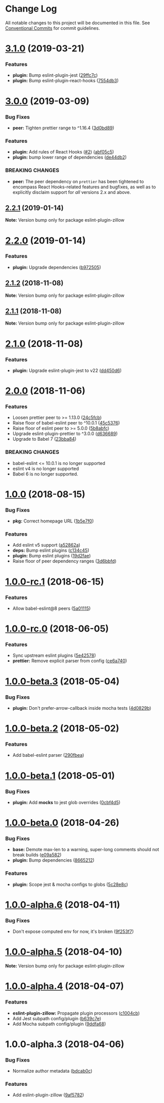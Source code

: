 # Change Log

All notable changes to this project will be documented in this file.
See [Conventional Commits](https://conventionalcommits.org) for commit guidelines.

# [3.1.0](https://github.com/zillow/javascript/compare/eslint-plugin-zillow@3.0.0...eslint-plugin-zillow@3.1.0) (2019-03-21)


### Features

* **plugin:** Bump eslint-plugin-jest ([29ffc7c](https://github.com/zillow/javascript/commit/29ffc7c))
* **plugin:** Bump eslint-plugin-react-hooks ([7554db3](https://github.com/zillow/javascript/commit/7554db3))





# [3.0.0](https://github.com/zillow/javascript/compare/eslint-plugin-zillow@2.2.1...eslint-plugin-zillow@3.0.0) (2019-03-09)


### Bug Fixes

* **peer:** Tighten prettier range to ^1.16.4 ([3d0bd89](https://github.com/zillow/javascript/commit/3d0bd89))


### Features

* **plugin:** Add rules of React Hooks ([#2](https://github.com/zillow/javascript/issues/2)) ([abf05c5](https://github.com/zillow/javascript/commit/abf05c5))
* **plugin:** bump lower range of dependencies ([de44db2](https://github.com/zillow/javascript/commit/de44db2))


### BREAKING CHANGES

* **peer:** The peer dependency on `prettier` has been tightened to encompass React Hooks-related features and bugfixes, as well as to explicitly disclaim support for _all_ versions 2.x and above.





## [2.2.1](https://github.com/zillow/javascript/compare/eslint-plugin-zillow@2.2.0...eslint-plugin-zillow@2.2.1) (2019-01-14)

**Note:** Version bump only for package eslint-plugin-zillow





# [2.2.0](https://github.com/zillow/javascript/compare/eslint-plugin-zillow@2.1.2...eslint-plugin-zillow@2.2.0) (2019-01-14)


### Features

* **plugin:** Upgrade dependencies ([b972505](https://github.com/zillow/javascript/commit/b972505))





## [2.1.2](https://github.com/zillow/javascript/compare/eslint-plugin-zillow@2.1.1...eslint-plugin-zillow@2.1.2) (2018-11-08)

**Note:** Version bump only for package eslint-plugin-zillow





## [2.1.1](https://github.com/zillow/javascript/compare/eslint-plugin-zillow@2.1.0...eslint-plugin-zillow@2.1.1) (2018-11-08)

**Note:** Version bump only for package eslint-plugin-zillow





# [2.1.0](https://github.com/zillow/javascript/compare/eslint-plugin-zillow@2.0.0...eslint-plugin-zillow@2.1.0) (2018-11-08)


### Features

* **plugin:** Upgrade eslint-plugin-jest to v22 ([dd450d6](https://github.com/zillow/javascript/commit/dd450d6))





# [2.0.0](https://github.com/zillow/javascript/compare/eslint-plugin-zillow@1.0.0...eslint-plugin-zillow@2.0.0) (2018-11-06)


### Features

* Loosen prettier peer to >= 1.13.0 ([24c5fcb](https://github.com/zillow/javascript/commit/24c5fcb))
* Raise floor of babel-eslint peer to ^10.0.1 ([45c5376](https://github.com/zillow/javascript/commit/45c5376))
* Raise floor of eslint peer to >= 5.0.0 ([5b8abfc](https://github.com/zillow/javascript/commit/5b8abfc))
* Upgrade eslint-plugin-prettier to ^3.0.0 ([d636689](https://github.com/zillow/javascript/commit/d636689))
* Upgrade to Babel 7 ([23bba84](https://github.com/zillow/javascript/commit/23bba84))


### BREAKING CHANGES

* babel-eslint <= 10.0.1 is no longer supported
* eslint v4 is no longer supported
* Babel 6 is no longer supported.





<a name="1.0.0"></a>
# [1.0.0](https://github.com/zillow/javascript/compare/eslint-plugin-zillow@1.0.0-rc.1...eslint-plugin-zillow@1.0.0) (2018-08-15)


### Bug Fixes

* **pkg:** Correct homepage URL ([1b5e7f0](https://github.com/zillow/javascript/commit/1b5e7f0))


### Features

* Add eslint v5 support ([a52862a](https://github.com/zillow/javascript/commit/a52862a))
* **deps:** Bump eslint plugins ([c134c45](https://github.com/zillow/javascript/commit/c134c45))
* **plugin:** Bump eslint plugins ([19d2fae](https://github.com/zillow/javascript/commit/19d2fae))
* Raise floor of peer dependency ranges ([3d6bbfd](https://github.com/zillow/javascript/commit/3d6bbfd))





<a name="1.0.0-rc.1"></a>
# [1.0.0-rc.1](https://github.com/zillow/javascript/compare/eslint-plugin-zillow@1.0.0-rc.0...eslint-plugin-zillow@1.0.0-rc.1) (2018-06-15)


### Features

* Allow babel-eslint@8 peers ([5a01115](https://github.com/zillow/javascript/commit/5a01115))





<a name="1.0.0-rc.0"></a>
# [1.0.0-rc.0](https://github.com/zillow/javascript/compare/eslint-plugin-zillow@1.0.0-beta.3...eslint-plugin-zillow@1.0.0-rc.0) (2018-06-05)


### Features

* Sync upstream eslint plugins ([5e42578](https://github.com/zillow/javascript/commit/5e42578))
* **prettier:** Remove explicit parser from config ([ce6a740](https://github.com/zillow/javascript/commit/ce6a740))





<a name="1.0.0-beta.3"></a>
# [1.0.0-beta.3](https://github.com/zillow/javascript/compare/eslint-plugin-zillow@1.0.0-beta.2...eslint-plugin-zillow@1.0.0-beta.3) (2018-05-04)


### Bug Fixes

* **plugin:** Don't prefer-arrow-callback inside mocha tests ([4d0829b](https://github.com/zillow/javascript/commit/4d0829b))





<a name="1.0.0-beta.2"></a>
# [1.0.0-beta.2](https://github.com/zillow/javascript/compare/eslint-plugin-zillow@1.0.0-beta.1...eslint-plugin-zillow@1.0.0-beta.2) (2018-05-02)


### Features

* Add babel-eslint parser ([290fbea](https://github.com/zillow/javascript/commit/290fbea))





<a name="1.0.0-beta.1"></a>
# [1.0.0-beta.1](https://github.com/zillow/javascript/compare/eslint-plugin-zillow@1.0.0-beta.0...eslint-plugin-zillow@1.0.0-beta.1) (2018-05-01)


### Bug Fixes

* **plugin:** Add __mocks__ to jest glob overrides ([0cbf4d5](https://github.com/zillow/javascript/commit/0cbf4d5))





<a name="1.0.0-beta.0"></a>
# [1.0.0-beta.0](https://github.com/zillow/javascript/compare/eslint-plugin-zillow@1.0.0-alpha.6...eslint-plugin-zillow@1.0.0-beta.0) (2018-04-26)


### Bug Fixes

* **base:** Demote max-len to a warning, super-long comments should not break builds ([e09a582](https://github.com/zillow/javascript/commit/e09a582))
* **plugin:** Bump dependencies ([8665212](https://github.com/zillow/javascript/commit/8665212))


### Features

* **plugin:** Scope jest & mocha configs to globs ([5c28e8c](https://github.com/zillow/javascript/commit/5c28e8c))





<a name="1.0.0-alpha.6"></a>
# [1.0.0-alpha.6](https://github.com/zillow/javascript/compare/eslint-plugin-zillow@1.0.0-alpha.5...eslint-plugin-zillow@1.0.0-alpha.6) (2018-04-11)


### Bug Fixes

* Don't expose computed env for now, it's broken ([9f253f7](https://github.com/zillow/javascript/commit/9f253f7))





<a name="1.0.0-alpha.5"></a>
# [1.0.0-alpha.5](https://github.com/zillow/javascript/compare/eslint-plugin-zillow@1.0.0-alpha.4...eslint-plugin-zillow@1.0.0-alpha.5) (2018-04-10)

**Note:** Version bump only for package eslint-plugin-zillow





<a name="1.0.0-alpha.4"></a>
# [1.0.0-alpha.4](https://github.com/zillow/javascript/compare/eslint-plugin-zillow@1.0.0-alpha.3...eslint-plugin-zillow@1.0.0-alpha.4) (2018-04-07)


### Features

* **eslint-plugin-zillow:** Propagate plugin processors ([c1004cb](https://github.com/zillow/javascript/commit/c1004cb))
* Add Jest subpath config/plugin ([b639c7e](https://github.com/zillow/javascript/commit/b639c7e))
* Add Mocha subpath config/plugin ([9ddfa68](https://github.com/zillow/javascript/commit/9ddfa68))





<a name="1.0.0-alpha.3"></a>
# 1.0.0-alpha.3 (2018-04-06)


### Bug Fixes

* Normalize author metadata ([bdcab0c](https://github.com/zillow/javascript/commit/bdcab0c))


### Features

* Add eslint-plugin-zillow ([9af5782](https://github.com/zillow/javascript/commit/9af5782))

